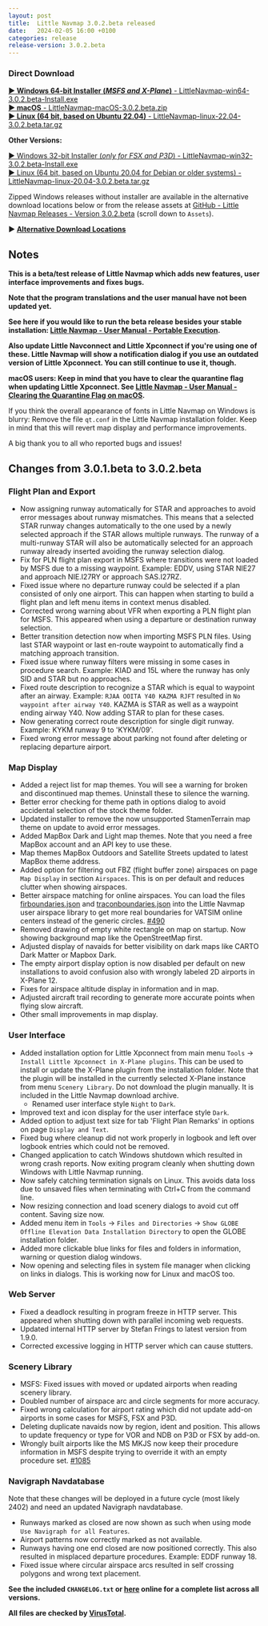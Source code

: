 ```yaml
---
layout: post
title:  Little Navmap 3.0.2.beta released
date:   2024-02-05 16:00 +0100
categories: release
release-version: 3.0.2.beta
---
```


### Direct Download

[**► Windows 64-bit Installer \(*MSFS and X-Plane*\)** - LittleNavmap-win64-3.0.2.beta-Install.exe](https://github.com/albar965/littlenavmap/releases/download/v3.0.2.beta/LittleNavmap-win64-3.0.2.beta-Install.exe)<br/>
[**► macOS** - LittleNavmap-macOS-3.0.2.beta.zip](https://github.com/albar965/littlenavmap/releases/download/v3.0.2.beta/LittleNavmap-macOS-3.0.2.beta.zip)<br/>
[**► Linux \(64 bit, based on Ubuntu 22.04\)** - LittleNavmap-linux-22.04-3.0.2.beta.tar.gz](https://github.com/albar965/littlenavmap/releases/download/v3.0.2.beta/LittleNavmap-linux-22.04-3.0.2.beta.tar.gz)

**Other Versions:**

[► Windows 32-bit Installer \(*only for FSX and P3D*\) - LittleNavmap-win32-3.0.2.beta-Install.exe](https://github.com/albar965/littlenavmap/releases/download/v3.0.2.beta/LittleNavmap-win32-3.0.2.beta-Install.exe)<br/>
[► Linux \(64 bit, based on Ubuntu 20.04 for Debian or older systems\) - LittleNavmap-linux-20.04-3.0.2.beta.tar.gz](https://github.com/albar965/littlenavmap/releases/download/v3.0.2.beta/LittleNavmap-linux-20.04-3.0.2.beta.tar.gz)

Zipped Windows releases without installer are available in the alternative download locations below or from the release assets at [GitHub - Little Navmap Releases - Version 3.0.2.beta](https://github.com/albar965/littlenavmap/releases/v3.0.2.beta) \(scroll down to `Assets`\).

**► [Alternative Download Locations](/downloads.html)**

## Notes

**This is a beta/test release of Little Navmap which adds new features, user interface improvements and fixes bugs.**

**Note that the program translations and the user manual have not been updated yet.**

**See here if you would like to run the beta release besides your stable installation:
[Little Navmap - User Manual - Portable Execution](https://www.littlenavmap.org/manuals/littlenavmap/release/latest/en/INSTALLATION.html#portable-execution).**

**Also update Little Navconnect and Little Xpconnect if you're using one of these.
Little Navmap will show a notification dialog if you use an outdated version of Little Xpconnect.
You can still continue to use it, though.**

**macOS users: Keep in mind that you have to clear the quarantine flag when updating Little Xpconnect. See
[Little Navmap - User Manual - Clearing the Quarantine Flag on macOS](https://www.littlenavmap.org/manuals/littlenavmap/release/latest/en/XPCONNECT.html#clearing-the-quarantine-flag-on-macos).**

If you think the overall appearance of fonts in Little Navmap on Windows is blurry:
Remove the file `qt.conf` in the Little Navmap installation folder.
Keep in mind that this will revert map display and performance improvements.

A big thank you to all who reported bugs and issues!

## Changes from 3.0.1.beta to 3.0.2.beta


### Flight Plan and Export

* Now assigning runway automatically for STAR and approaches to avoid error messages about runway
  mismatches. This means that a selected STAR runway changes automatically to the one used by a
  newly selected approach if the STAR allows multiple runways.
  The runway of a multi-runway STAR will also be automatically selected for an approach runway
  already inserted avoiding the runway selection dialog.
* Fix for PLN flight plan export in MSFS where transitions were not loaded by MSFS due to a missing
  waypoint. Example: EDDV, using STAR NIE27 and approach NIE.I27RY or approach SAS.I27RZ.
* Fixed issue where no departure runway could be selected if a plan consisted of only one airport.
  This can happen when starting to build a flight plan and left menu items in context menus disabled.
* Corrected wrong warning about VFR when exporting a PLN flight plan for MSFS. This appeared when
  using a departure or destination runway selection.
* Better transition detection now when importing MSFS PLN files. Using last STAR waypoint or last
  en-route waypoint to automatically find a matching approach transition.
* Fixed issue where runway filters were missing in some cases in procedure search.
  Example: KIAD and 15L where the runway has only SID and STAR but no approaches.
* Fixed route description to recognize a STAR which is equal to waypoint after an airway.
  Example: `RJAA OOITA Y40 KAZMA RJFT` resulted in `No waypoint after airway Y40`.
  KAZMA is STAR as well as a waypoint ending airway Y40. Now adding STAR to plan for these cases.
* Now generating correct route description for single digit runway.
  Example: KYKM runway 9 to 'KYKM/09'.
* Fixed wrong error message about parking not found after deleting or replacing departure airport.

### Map Display

* Added a reject list for map themes. You will see a warning for broken and discontinued
  map themes. Uninstall these to silence the warning.
* Better error checking for theme path in options dialog to avoid accidental selection of the stock
  theme folder.
* Updated installer to remove the now unsupported StamenTerrain map theme on update to avoid
  error messages.
* Added MapBox Dark and Light map themes. Note that you need a free MapBox account and an API key
  to use these.
* Map themes MapBox Outdoors and Satellite Streets updated to latest MapBox theme address.
* Added option for filtering out FBZ (flight buffer zone) airspaces on page `Map Display` in section
  `Airspaces`. This is on per default and reduces clutter when showing airspaces.
* Better airspace matching for online airspaces. You can load the files
  [firboundaries.json](https://map.vatsim.net/livedata/firboundaries.json) and
  [traconboundaries.json](https://map.vatsim.net/livedata/traconboundaries.json) into the
  Little Navmap user airspace library to get more real boundaries for VATSIM online centers
  instead of the generic circles. [#490](https://github.com/albar965/littlenavmap/issues/490)
* Removed drawing of empty white rectangle on map on startup. Now showing background map like the
  OpenStreetMap first.
* Adjusted display of navaids for better visibility on dark maps like CARTO Dark Matter or
  Mapbox Dark.
* The empty airport display option is now disabled per default on new installations to avoid
  confusion also with wrongly labeled 2D airports in X-Plane 12.
* Fixes for airspace altitude display in information and in map.
* Adjusted aircraft trail recording to generate more accurate points when flying slow aircraft.
* Other small improvements in map display.

### User Interface

* Added installation option for Little Xpconnect from main menu
  `Tools` -> `Install Little Xpconnect in X-Plane plugins`.
  This can be used to install or update the X-Plane plugin from the installation folder.
  Note that the plugin will be installed in the currently selected X-Plane instance from
  menu `Scenery Library`.
  Do not download the plugin manually. It is included in the Little Navmap download archive.
  * Renamed user interface style `Night` to `Dark`.
* Improved text and icon display for the user interface style `Dark`.
* Added option to adjust text size for tab 'Flight Plan Remarks' in options on page `Display and Text`.
* Fixed bug where cleanup did not work properly in logbook and left over logbook entries which could
  not be removed.
* Changed application to catch Windows shutdown which resulted in wrong crash reports.
  Now exiting program cleanly when shutting down Windows with Little Navmap running.
* Now safely catching termination signals on Linux. This avoids data loss due to unsaved files when
  terminating with Ctrl+C from the command line.
* Now resizing connection and load scenery dialogs to avoid cut off content. Saving size now.
* Added menu item in `Tools` -> `Files and Directories` ->
  `Show GLOBE Offline Elevation Data Installation Directory` to open the GLOBE installation folder.
* Added more clickable blue links for files and folders in information, warning or question dialog windows.
* Now opening and selecting files in system file manager when clicking on links in dialogs. This is
  working now for Linux and macOS too.

### Web Server

* Fixed a deadlock resulting in program freeze in HTTP server. This appeared when shutting down with
  parallel incoming web requests.
* Updated internal HTTP server by Stefan Frings to latest version from 1.9.0.
* Corrected excessive logging in HTTP server which can cause stutters.

### Scenery Library

* MSFS: Fixed issues with moved or updated airports when reading scenery library.
* Doubled number of airspace arc and circle segments for more accuracy.
* Fixed wrong calculation for airport rating which did not update add-on airports in some cases
  for MSFS, FSX and P3D.
* Deleting duplicate navaids now by region, ident and position. This allows to update frequency or
  type for VOR and NDB on P3D or FSX by add-on.
* Wrongly built airports like the MS MKJS now keep their procedure information in MSFS despite
  trying to override it with an empty procedure set. [#1085](https://github.com/albar965/littlenavmap/issues/1085)

### Navigraph Navdatabase

Note that these changes will be deployed in a future cycle (most likely 2402) and need an
updated Navigraph navdatabase.

* Runways marked as closed are now shown as such when using mode `Use Navigraph for all Features`.
* Airport patterns now correctly marked as not available.
* Runways having one end closed are now positioned correctly. This also resulted in misplaced
  departure procedures. Example: EDDF runway 18.
* Fixed issue where circular airspace arcs resulted in self crossing polygons and wrong
  text placement.

**See the included `CHANGELOG.txt` or [here](https://github.com/albar965/littlenavmap/blob/v3.0.2.beta/CHANGELOG.txt) online for a complete list across all versions.**

**All files are checked by [VirusTotal](https://www.virustotal.com).**
